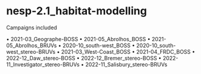 # nesp-2.1_habitat-modelling
Campaigns included

•  2021-03_Geographe-BOSS
•  2021-05_Abrolhos_BOSS
•  2021-05_Abrolhos_BRUVs
•  2020-10_south-west_BOSS
•  2020-10_south-west_stereo-BRUVs
•  2021-03_West-Coast_BOSS
•  2021-04_FRDC_BOSS
•  2022-12_Daw_stereo-BOSS
•  2022-12_Bremer_stereo-BOSS
•  2022-11_Investigator_stereo-BRUVs
•  2022-11_Salisbury_stereo-BRUVs
